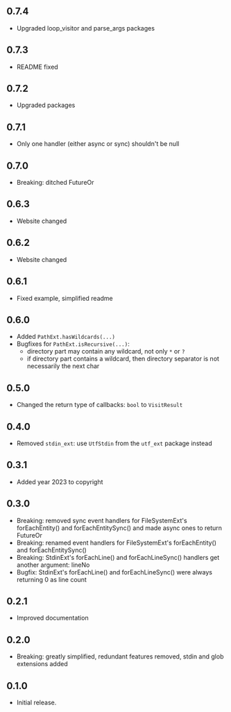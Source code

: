 ## 0.7.4

- Upgraded loop_visitor and parse_args packages

## 0.7.3

- README fixed

## 0.7.2

- Upgraded packages

## 0.7.1

- Only one handler (either async or sync) shouldn't be null

## 0.7.0

- Breaking: ditched FutureOr

## 0.6.3

- Website changed

## 0.6.2

- Website changed

## 0.6.1

- Fixed example, simplified readme

## 0.6.0

- Added `PathExt.hasWildcards(...)`
- Bugfixes for `PathExt.isRecursive(...)`:
  - directory part may contain any wildcard, not only `*` or `?`
  - if directory part contains a wildcard, then directory separator is not necessarily the next char

## 0.5.0

- Changed the return type of callbacks: `bool` to `VisitResult`

## 0.4.0

- Removed `stdin_ext`: use `UtfStdin` from the `utf_ext` package instead

## 0.3.1

- Added year 2023 to copyright

## 0.3.0

- Breaking: removed sync event handlers for FileSystemExt's forEachEntity() and forEachEntitySync() and made async ones to return FutureOr
- Breaking: renamed event handlers for FileSystemExt's forEachEntity() and forEachEntitySync()
- Breaking: StdinExt's forEachLine() and forEachLineSync() handlers get another argument: lineNo
- Bugfix: StdinExt's forEachLine() and forEachLineSync() were always returning 0 as line count

## 0.2.1

- Improved documentation

## 0.2.0

- Breaking: greatly simplified, redundant features removed, stdin and glob extensions added

## 0.1.0

- Initial release.
